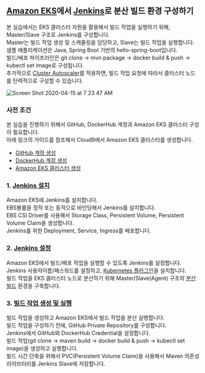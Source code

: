 ## [Amazon EKS](https://aws.amazon.com/ko/eks/)에서 [Jenkins](https://jenkins.io/)로 분산 빌드 환경 구성하기

본 실습에서는 EKS 클러스터 자원을 활용해서 빌드 작업을 실행하기 위해, Master/Slave 구조로 Jenkins를 구성합니다.     
Master는 빌드 작업 생성 및 스케줄링을 담당하고, Slave는 빌드 작업을 실행합니다.    
샘플 애플리케이션은 Java, Spring Boot 기반의 hello-spring-boot입니다.    
빌드/배포 파이프라인은 git clone -> mvn package -> docker build & push -> kubectl set image로 구성됩니다.    
추가적으로 [Cluster Autoscaler](https://eksworkshop.com/beginner/080_scaling/deploy_ca/)를 적용하면, 빌드 작업 요청에 따라서 클러스터 노드를 탄력적으로 구성할 수 있습니다.   

![Screen Shot 2020-04-15 at 7 23 47 AM](https://user-images.githubusercontent.com/6407492/79279917-15b74200-7eea-11ea-875b-777526c2484e.png)


### 사전 조건
본 실습을 진행하기 위해서 GitHub, DockerHub 계정과 Amazon EKS 클러스터 구성이 필요합니다.   
아래 링크의 가이드를 참조해서 Cloud9에서 Amazon EKS 클러스터를 생성합니다.

- [GitHub 계정 생성](https://github.com/join)
- [DockerHub 계정 생성](https://hub.docker.com/signup)
- [Amazon EKS 클러스터 생성](../summit-2020/100_amazon_eks.md)

### 1. [Jenkins 설치](100_install_jenkins.md)

Amazon EKS에 Jenkins를 설치합니다.  
EBS볼륨을 정적 또는 동적으로 바인딩해서 Jenkins를 설치합니다.    
EBS CSI Driver를 사용해서 Storage Class, Persistent Volume, Persistent Volume Claim을 생성합니다.    
Jenkins를 위한 Deployment, Service, Ingress를 배포합니다.   

### 2. [Jenkins 설정](200_configure_jenkins.md)

Amazon EKS에서 빌드/배포 작업을 실행할 수 있도록 Jenkins를 설정합니다.      
Jenkins 사용자이름/패스워드를 설정하고, [Kubernetes 플러그인](https://github.com/jenkinsci/kubernetes-plugin/blob/master/README.md)을 설치합니다.    
빌드 작업을 EKS 클러스터 노드로 분산하기 위해 Master/Slave(Agent) 구조의 [분산 빌드](https://wiki.jenkins.io/display/JENKINS/Distributed+builds) 환경을 구축합니다.     

### 3. [빌드 작업 생성 및 실행](300_build_job_creation.md)

빌드 작업을 생성하고 Amazon EKS에서 빌드 작업을 분산 실행합니다.   
빌드 작업을 구성하기 전에, GitHub Private Repository를 구성합니다.   
Jenkins에서 GitHub와 DockerHub Credential을 설정합니다.    
빌드 작업(git clone -> maven build -> docker build & push -> kubectl set image)을 생성하고 실행합니다.   
빌드 시간 단축을 위해서 PVC(Persistent Volume Claim)을 사용해서 Maven 의존성 라이브러리를 Jenkins Slave에 저장합니다.  
